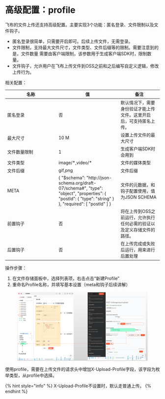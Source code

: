 # 高级配置：profile

飞布的文件上传还支持高级配置。主要实现3个功能：匿名登录、文件限制以及文件钩子。

* 匿名登录很简单，只需要开启即可。后续上传文件，无需登录。
* 文件限制，支持最大文件尺寸，文件类型、文件后缀等的限制。需要注意到的是，文件数量 需要由客户端限制，该参数用于生成客户端SDK时，限制数量。
* 文件钩子，允许用户在飞布上传文件到OSS之前和之后编写自定义逻辑，修改上传行为。

相关配置：

<table><thead><tr><th width="153">名称</th><th width="188.33333333333331">值</th><th>备注</th></tr></thead><tbody><tr><td>匿名登录</td><td>否</td><td>默认情况下，需要身份验证才能上传文件。这里开启后，可支持匿名上传。</td></tr><tr><td>最大尺寸</td><td>10 M</td><td>设置上传文件的最大尺寸</td></tr><tr><td> 文件数量限制</td><td>1</td><td>生成客户端SDK时会用到</td></tr><tr><td>文件类型</td><td>image/*,video/*</td><td>文件的媒体类型</td></tr><tr><td>文件后缀</td><td>gif,png</td><td>文件后缀</td></tr><tr><td>META</td><td>{ "$schema": "http://json-schema.org/draft-07/schema#", "type": "object", "properties": { "postId": { "type": "string" } }, "required": [ "postId" ] }</td><td>文件的元数据，和钩子配置使用，值为JSON SCHEMA</td></tr><tr><td>前置钩子</td><td>否</td><td>将在上传到OSS之前运行，允许执行任何必需的验证以及定义存储文件的路径。</td></tr><tr><td>后置钩子</td><td>否</td><td>在上传完成或失败后运行，用来进行后置处理</td></tr></tbody></table>

操作步骤：

1. 在文件存储面板中，选择列表项，右击点击“新建Profile”
2. 重命名Profile名称，并填写基本设置（meta和钩子后续讲解）

<figure><img src="../../.gitbook/assets/image.png" alt=""><figcaption></figcaption></figure>

使用profile，需要在上传文件的请求头中增加X-Upload-Profile字段，该字段为枚举类型，从profile中选择。

{% hint style="info" %}
X-Upload-Profile不设置时，默认走普通上传。
{% endhint %}
